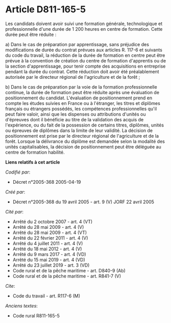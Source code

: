 # Article D811-165-5

Les candidats doivent avoir suivi une formation générale, technologique et professionnelle d'une durée de 1 200 heures en
centre de formation. Cette durée peut être réduite :

a) Dans le cas de préparation par apprentissage, sans préjudice des modifications de durée du contrat prévues aux articles R.
117-6 et suivants du code du travail, la réduction de la durée de formation en centre peut être prévue à la convention de
création du centre de formation d'apprentis ou de la section d'apprentissage, pour tenir compte des acquisitions en
entreprise pendant la durée du contrat. Cette réduction doit avoir été préalablement autorisée par le directeur régional de
l'agriculture et de la forêt ;

b) Dans le cas de préparation par la voie de la formation professionnelle continue, la durée de formation peut être réduite
après une évaluation de positionnement du candidat. L'évaluation de positionnement prend en compte les études suivies en
France ou à l'étranger, les titres et diplômes français ou étrangers possédés, les compétences professionnelles qu'il peut
faire valoir, ainsi que les dispenses ou attributions d'unités ou d'épreuves dont il bénéficie au titre de la validation des
acquis de l'expérience, ou du fait de la possession de certains titres, diplômes, unités ou épreuves de diplômes dans la
limite de leur validité. La décision de positionnement est prise par le directeur régional de l'agriculture et de la forêt.
Lorsque la délivrance du diplôme est demandée selon la modalité des unités capitalisables, la décision de positionnement peut
être déléguée au centre de formation habilité.

**Liens relatifs à cet article**

_Codifié par_:

  - Décret n°2005-368 2005-04-19

_Créé par_:

  - Décret n°2005-368 du 19 avril 2005 - art. 9 (V) JORF 22 avril 2005

_Cité par_:

  - Arrêté du 2 octobre 2007 - art. 4 (VT)
  - Arrêté du 28 mai 2009 - art. 4 (V)
  - Arrêté du 28 mai 2009 - art. 4 (VT)
  - Arrêté du 22 février 2011 - art. 4 (V)
  - Arrêté du 4 juillet 2011 - art. 4 (V)
  - Arrêté du 18 mai 2012 - art. 4 (V)
  - Arrêté du 9 mars 2017 - art. 4 (VD)
  - Arrêté du 15 mai 2019 - art. 4 (VD)
  - Arrêté du 23 juillet 2019 - art. 3 (VD)
  - Code rural et de la pêche maritime - art. D840-9 (Ab)
  - Code rural et de la pêche maritime - art. R841-7 (V)

_Cite_:

  - Code du travail - art. R117-6 (M)

_Anciens textes_:

  - Code rural R811-165-5
